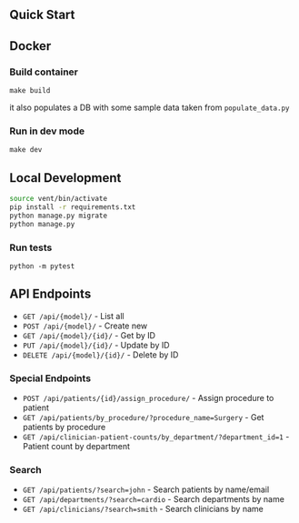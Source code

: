 ## Quick Start

## Docker

### Build container
```
make build
```
it also populates a DB with some sample data taken from `populate_data.py`

### Run in dev mode
```
make dev
```

## Local Development
```bash
source vent/bin/activate
pip install -r requirements.txt
python manage.py migrate
python manage.py
```

### Run tests
```
python -m pytest
```

## API Endpoints
- `GET /api/{model}/` - List all
- `POST /api/{model}/` - Create new
- `GET /api/{model}/{id}/` - Get by ID
- `PUT /api/{model}/{id}/` - Update by ID
- `DELETE /api/{model}/{id}/` - Delete by ID

### Special Endpoints
- `POST /api/patients/{id}/assign_procedure/` - Assign procedure to patient
- `GET /api/patients/by_procedure/?procedure_name=Surgery` - Get patients by procedure
- `GET /api/clinician-patient-counts/by_department/?department_id=1` - Patient count by department

### Search
- `GET /api/patients/?search=john` - Search patients by name/email
- `GET /api/departments/?search=cardio` - Search departments by name
- `GET /api/clinicians/?search=smith` - Search clinicians by name
